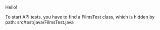 Hello! 

To start API tests, you have to find a FilmsTest class, which is hidden by path: src/test/java/FilmsTest.java
